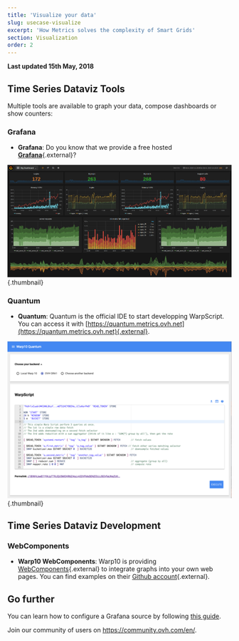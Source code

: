 ```yaml
---
title: 'Visualize your data'
slug: usecase-visualize
excerpt: 'How Metrics solves the complexity of Smart Grids'
section: Visualization
order: 2
---
```


**Last updated 15th May, 2018**

## Time Series Dataviz Tools

Multiple tools are available to graph your data, compose dashboards or show counters:

### Grafana

- **Grafana**: Do you know that we provide a free hosted [**Grafana**](https://grafana.metrics.ovh.net){.external}?

![header](images/grafana.png){.thumbnail}

### Quantum

- **Quantum**: Quantum is the official IDE to start developping WarpScript. You can access it with [https://quantum.metrics.ovh.net](https://quantum.metrics.ovh.net){.external}.

![header](images/metrics_quantum.png){.thumbnail}

## Time Series Dataviz Development

### WebComponents

- **Warp10 WebComponents**: Warp10 is providing [WebComponents](https://www.webcomponents.org/){.external} to integrate graphs into your own web pages. You can find examples on their [Github account](https://github.com/cityzendata/warp10-quantumviz){.external}.

## Go further

You can learn how to configure a Grafana source by following [this guide](../start-grafana).

Join our community of users on <https://community.ovh.com/en/>.